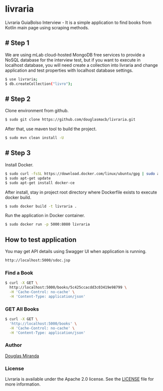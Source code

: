 # livraria
Livraria GuiaBolso Interview - It is a simple application to find books from Kotlin main page using scraping methods.

## # Step 1

We are using mLab cloud-hosted MongoDB free services to provide a NoSQL database for the interview test, but if you want to execute in localhost database, you will need create a collection into livraria and change application and test properties with localhost database settings.

```bash
$ use livraria;
$ db.createCollection("livro");
```

## # Step 2

Clone environment from github.

```bash
$ sudo git clone https://github.com/douglasmacb/livraria.git
```

After that, use maven tool to build the project.

```bash
$ sudo mvn clean install -U
```

## # Step 3

Install Docker.

```bash
$ sudo curl -fsSL https://download.docker.com/linux/ubuntu/gpg | sudo apt-key add -
$ sudo apt-get update
$ sudo apt-get install docker-ce
```

After install, stay in project root directory where Dockerfile exists to execute docker build.

```bash
$ sudo docker build -t livraria .
```
Run the application in Docker container.

```bash
$ sudo docker run -p 5000:8080 livraria
```

## How to test application

You may get API details using Swagger UI when application is running.
```bash
http://localhost:5000/sdoc.jsp
```

### Find a Book
```bash
$ curl -X GET \
  http://localhost:5000/books/5c425ccacdd3c03419e98799 \
  -H 'Cache-Control: no-cache' \
  -H 'Content-Type: application/json' 
```

### GET All Books
```bash
$ curl -X GET \
  'http://localhost:5000/books' \
  -H 'Cache-Control: no-cache' \
  -H 'Content-Type: application/json' 
  ```
  
### Author
[Douglas Miranda](https://github.com/douglasmacb)

### License
Livraria is available under the Apache 2.0 license. See the [LICENSE](./LICENSE) file for more information.

